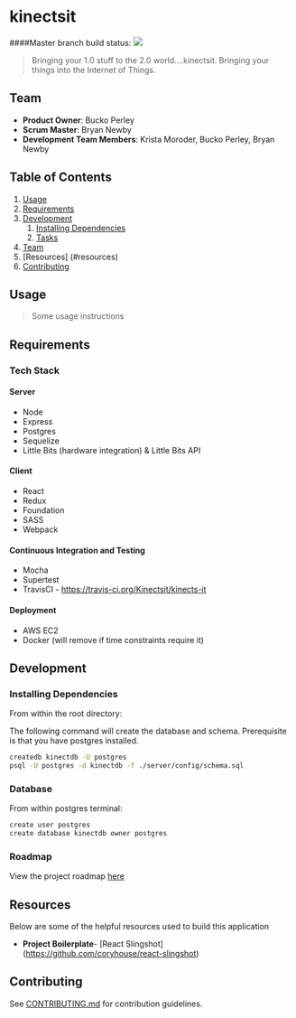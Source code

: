 # kinectsit       

####Master branch build status: ![](https://travis-ci.org/Kinectsit/kinects-it.svg?branch=master)

> Bringing your 1.0 stuff to the 2.0 world....kinectsit.
> Bringing your things into the Internet of Things.
> 

## Team

  - __Product Owner__: Bucko Perley
  - __Scrum Master__: Bryan Newby
  - __Development Team Members__: Krista Moroder, Bucko Perley, Bryan Newby

## Table of Contents

1. [Usage](#Usage)
1. [Requirements](#requirements)
1. [Development](#development)
    1. [Installing Dependencies](#installing-dependencies)
    1. [Tasks](#tasks)
1. [Team](#team)
1. [Resources] (#resources)
1. [Contributing](#contributing)

## Usage 

> Some usage instructions

## Requirements

### Tech Stack

#### Server
- Node 
- Express
- Postgres
- Sequelize
- Little Bits (hardware integration) & Little Bits API

#### Client
- React 
- Redux 
- Foundation 
- SASS
- Webpack

#### Continuous Integration and Testing
- Mocha
- Supertest
- TravisCI - https://travis-ci.org/Kinectsit/kinects-it

#### Deployment
- AWS EC2 
- Docker (will remove if time constraints require it)

## Development

### Installing Dependencies

From within the root directory:

The following command will create the database and schema.  Prerequisite is that you have
postgres installed.

```sh
createdb kinectdb -U postgres
psql -U postgres -d kinectdb -f ./server/config/schema.sql
```

### Database

From within postgres terminal:

```sh
create user postgres
create database kinectdb owner postgres
```

### Roadmap

View the project roadmap [here](LINK_TO_PROJECT_ISSUES)

## Resources
Below are some of the helpful resources used to build this application
- __Project Boilerplate__- [React Slingshot] (https://github.com/coryhouse/react-slingshot)

## Contributing

See [CONTRIBUTING.md](CONTRIBUTING.md) for contribution guidelines.
